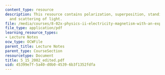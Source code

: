 ```yaml
---
content_type: resource
description: This resource contains polarization, superposition, standing waves, interference
  and scattering of light.
file: /media/courses/8-02x-physics-ii-electricity-magnetism-with-an-experimental-focus-spring-2005/45399e7f5a40d0b045396b3f1352fdfa_5_15_2002_edited.pdf
file_type: application/pdf
learning_resource_types:
- Lecture Notes
ocw_type: OCWFile
parent_title: Lecture Notes
parent_type: CourseSection
resourcetype: Document
title: 5_15_2002_edited.pdf
uid: 45399e7f-5a40-d0b0-4539-6b3f1352fdfa
---
```

